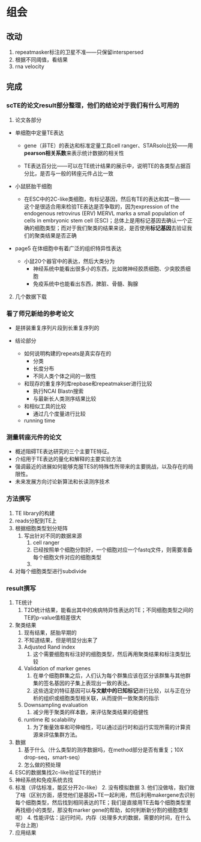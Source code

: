 # 组会

## 改动

1. repeatmasker标注的卫星不准——只保留interspersed
2. 根据不同阈值，看结果
3. rna velocity

## 完成

### scTE的论文result部分整理，他们的结论对于我们有什么可用的

1. 论文各部分

* 单细胞中定量TE表达

  * gene（非TE）的表达和标准定量工具cell ranger、STARsolo比较——用**pearson相关系数**来表示统计数据的相关性

  * TE表达百分比——可以在TE统计结果的展示中，说明TE的各类型占据百分比，是否与一般的转座元件占比一致

* 小鼠胚胎干细胞

  * 在ESC中的2C-like类细胞，有标记基因，然后有TE的表达和其一致——这个是很适合用来检验TE表达是否争取的，因为expression of the endogenous retrovirus (ERV) MERVL marks a small population of cells in embryonic stem cell (ESC)；总体上是用标记基因去确认一个正确的细胞类型；而对于我们聚类的结果来说，是否使用**标记基因**去验证我们的聚类结果是否正确
* page5 在体细胞中有着广泛的组织特异性表达
  * 小鼠20个器官中的表达，然后大类分为
    * 神经系统中能看出很多小的东西，比如微神经胶质细胞、少突胶质细胞
    * 免疫系统中也能看出东西，脾脏、骨髓、胸腺


2. 几个数据下载

### 看了师兄新给的参考论文

* 是拼装重复序列片段到长重复序列的

* 结论部分
  * 如何说明构建的repeats是真实存在的
    * 分类
    * 长度分布
    * 不同人类个体之间的一致性
  * 和现存的重复序列库repbase和repeatmakser进行比较
    * 执行NCAI Blastn搜索
    * 与最新长人类测序结果比较
  * 和相似工具的比较
    * 通过几个度量进行比较
  * running time

### 测量转座元件的论文

* 概述阻碍TE表达研究的三个主要TE特征。
* 介绍用于TE表达的量化和解释的主要实验方法
* 强调最近的进展如何能够克服TES的特殊性所带来的主要挑战，以及存在的局限性。
* 未来发展方向讨论新算法和长读测序技术

### 方法撰写

1. TE library的构建
2. reads分配到TE上
3. 根据细胞类型划分矩阵
   1. 写出针对不同的数据来源
      1. cell ranger
      2. 已经按照单个细胞分割好，一个细胞对应一个fastq文件，则需要准备每个细胞文件对应的细胞类型
      3. 
4. 对每个细胞类型进行subdivide

### result撰写

1. TE统计
   1. T2D统计结果，能看出其中的疾病特异性表达的TE；不同细胞类型之间的TE的p-value值相差很大
2. 聚类结果
   1. 现有结果，胚胎早期的
   2. 不知道结果，但是明显分出来了
   3. Adjusted Rand index
      1. 这个需要细胞有标注好的细胞类型，然后再用聚类结果和标注类型比较
   4. Validation of marker genes
      1. 在单个细胞群集之后，人们认为每个群集应该在区分该群集与其他群集的签名基因的子集上表现出一致的表达。
      2. 这些选定的特征基因可以**与文献中的已知标记**进行比较，以与正在分析的组织或细胞类型相关联，从而提供一致聚类的指示
   5. Downsampling evaluation
      1. 减少用于聚类的样本数，来评估聚类结果的稳健性
   6. runtime 和 scalability
      1. 为了衡量效率和可伸缩性，可以通过运行时和运行实现所需的计算资源来评估集群方法。
3. 数据
   1. 基于什么（什么类型的测序数据吗，在method部分是否有重复；10X drop-seq，smart-seq）
   2. 怎么做的预处理
4. ESC的数据集找2c-like验证TE的统计
5. 神经系统和免疫系统去找
6. 标准（评估标准，能区分开2c-like）
   2. 没有模拟数据
   3. 他们没做啥，我们做了啥（区别方面，感觉他们是基因+TE一起利用，然后利用makergene去识别每个细胞类型，然后找到相同表达的TE；我们是直接用TE去每个细胞类型里再找细小的类型，那没有marker gene的帮助，如何判断新分割的细胞类型呢）
   4. 性能评估：运行时间，内存（处理多大的数据，需要的时间，在什么平台上跑）
7. 应用结果

